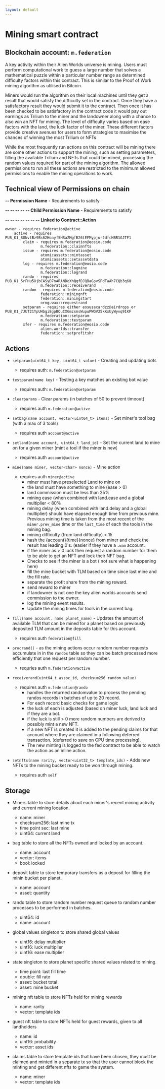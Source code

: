 ```yaml
---
layout: default
---
```


# **Mining** smart contract
## Blockchain account: `m.federation`
A key activity within their Alien Worlds universe is mining. Users must perform computational work to guess a large number that solves a mathematical puzzle within a particular number range as determined difficulty factors within this contract. This is similar to the Proof of Work mining algorithm as utilised in Bitcoin. 

Miners would run the algorithm on their local machines until they get a result that would satisfy the difficulty set in the contract. Once they have a satisfactory result they would submit it to the contract. Then once it has been checked to be satisfactory in the contract code it would pay out earnings as Trilium to the miner and the landowner along with a chance to also win an NFT for mining. The level of difficulty varies based on ease factors with the land, the luck factor of the miner. These different factors provide creative avenues for users to form strategies to maximise the chances of winning the most Trilium or NFTs

While the most frequently run actions on this contract will be mining there are some other actions to support the mining, such as setting parameters, filling the available Trilium and NFTs that could be mined, processing the random values required for part of the mining algorithm. The allowed permissions to run all these actions are restricted to the minimum allowed permissions to enable the mining operations to work. 

## Technical view of Permissions on chain
**-- Permission Name** - Requirements to satisfy  

**-- -- -- -- -- Child Permission Name** - Requirements to satisfy

**-- -- -- -- -- -- -- Linked to Contract::Action**

    owner - requires federation@active
        active - requires PUB_K1_8UNvtBz9Bs62Hoayf5HSaZMgfB26tEFMypjur2dfcHBR1GJTF1
            claim - requires m.federation@eosio.code
                    m.federation::claimnfts
            issue - requires m.federation@eosio.code
                    atomicassets::mintasset
                    atomicassets::setassetdata
            log - requires m.federation@eosio.code
                    m.federation::logmine
                    m.federation::logrand
            rando - requires PUB_K1_5rFHu5XjbCASyD7nARANDoXhQgfDJQBaGpvSPdTaAh7CQb3q6U
                    m.federation::receiverand
            random - requires m.federation@eosio.code
                    federation::miningnft
                    federation::miningstart
                    orng.wax::requestrand
            setparam - requires either eosusacardzz@airdrops or PUB_K1_7JUT21YpUHbgiEgpBQuCXGmzsmsWupuPWQV25kKxUyWyvq91KF
                    m.federation::setparam
                    m.federation::testparam
            xfer - requires m.federation@eosio.code
                    alien.worlds::transfer
                    federation::setprofitshr

## Actions
    
* `setparam(uint64_t key, uint64_t value)` - Creating and updating bots
  * requires auth: `m.federation@setparam` 
* `testparam(name key)` - Testing a key matches an existing bot value
  * requires auth: `m.federation@setparam` 
* `clearparams` - Clear params (in batches of 50 to prevent timeout)
  * requires auth `m.federation@active`
* `setbag(name account, vector<uint64_t> items)` - Set miner's tool bag (with a max of 3 tools)
  * requires auth `account@active`
* `setland(name account, uint64_t land_id)` - Set the current land to mine on for a given miner (mint a tool if the miner is new)
  * requires auth `account@active`
* `mine(name miner, vector<char> nonce)` - Mine action
  * requires auth `miner@active`
    * miner must have preselected Land to mine on
    * the land must have something to mine (ease > 0)
    * land commission must be less than 25%
    * mining ease (when combined with land.ease and a global multiplier < 80%
    * mining delay (when combined with land.delay and a global multiplier) should have elapsed enough time from previous mine. Previous mining time is taken from the most recent of the `miner.prev_mine` time or the `last_time` of each the tools in the mining bag.
    * mining difficulty (from land difficulty) < 15
    * hash the {account}{time}{nonce} from miner and check the result has leading 0's. (easier if they have a `.wam` account.
    * if the miner as > 0 luck then request a random number for them to be able to get an NFT and lock their NFT bag.
    * Checks to see if the miner is a bot ( not sure what is happening here)
    * fill the mine bucket with TLM based on time since last mine and the fill rate.
    * separate the profit share from the mining reward.
    * send reward to miner
    * if landowner is not one the key alien worlds accounts send commission to the owner.
    * log the mining event results.
    * Update the mining times for tools in the current bag.

* `fill(name account, name planet_name)` - Updates the amount of available TLM that can be mined for a planet based on previously deposited TLM amount in the deposits table for this account.
    * requires auth `federation@fill`
* `procrand()` - as the mining actions occur random number requests accumulate in in the `randos` table so they can be batch processed more efficiently that one request per random number.
  * requries auth `m.federation@active` 
* `receiverand(uint64_t assoc_id, checksum256 random_value)`
  * requires auth `m.federation@rando` 
    * handles the returned randomvalue to process the pending randos records in batches of up to 20 record.
    * For each record basic checks for game logic
    * the luck of each is adjusted (based on miner luck, land luck and if they are a bot.
    * if the luck is still > 0 more random numbers are derived to possibly mint a new NFT.
    * if a new NFT is created it is added to the pending claims for that account where they are claimed in a following deferred transaction. (deferred to save on CPU time processing).
    * The new minting is logged to the fed contract to be able to watch the action as an inline action.
* `setnfts(name rarity, vector<uint32_t> template_ids)` - Adds new NFTs to the mining bucket ready to be won through mining.
  * requires auth `self`

## Storage

* Miners table to store details about each miner's recent mining activity and current mining location.
    * name: miner
    * checksum256: last mine tx
    * time point sec: last mine
    * uint64: current land

* bag table to store all the NFTs owned and locked by an account.
    * name: account
    * vector<uint64>: items
    * bool: locked

* deposit table to store temporary transfers as a deposit for filling the minin bucket per planet.
    * name: account
    * asset: quantity

* rando table to store random number request queue to random number processes to be performed in batches.
    * uint64: id
    * name: account

* global values singleton to store shared global values
    * uint16: delay multiplier
    * uint16: luck multiplier
    * uint16: ease multiplier

* state singleton to store planet specific shared values related to mining.
    * time point: last fill time
    * double: fill rate
    * asset: bucket total
    * asset: mine bucket

* mining nft table to store NFTs held for mining rewards
    * name: rarity
    * vector<uint32>: template ids

* guest nft table to store NFTs held for guest rewards, given to all landholders
    * name: id
    * uint16: probability
    * vector<uint64>: asset ids

* claims table to store template ids that have been chosen, they must be claimed and minted in a separate tx so that the user cannot block the minting and get different nfts to game the system.
    * name: miner
    * vector<uint32>: template ids
